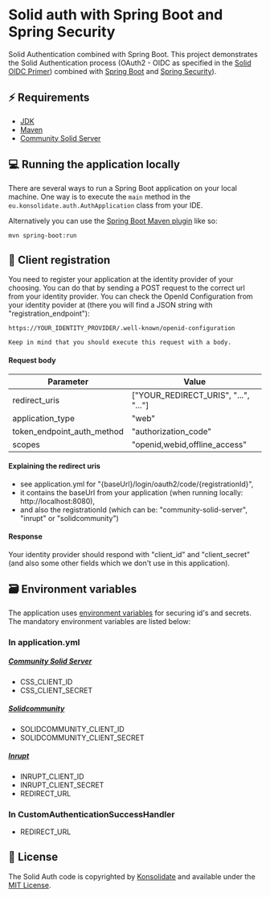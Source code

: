 # Solid auth with Spring Boot and Spring Security

Solid Authentication combined with Spring Boot.
This project demonstrates the Solid Authentication process (OAuth2 - OIDC as specified in the [Solid OIDC Primer](https://solid.github.io/solid-oidc/primer/)) combined with [Spring Boot](https://spring.io/projects/spring-boot) and [Spring Security](https://spring.io/projects/spring-security)).

## ⚡ Requirements
- [JDK](http://www.oracle.com/technetwork/java/javase/downloads/jdk8-downloads-2133151.html)
- [Maven](https://maven.apache.org/download.cgi)
- [Community Solid Server](https://github.com/solid/community-server)

## 💻 Running the application locally
There are several ways to run a Spring Boot application on your local machine. One way is to execute the `main` method in the `eu.konsolidate.auth.AuthApplication` class from your IDE.

Alternatively you can use the [Spring Boot Maven plugin](https://docs.spring.io/spring-boot/docs/current/reference/html/build-tool-plugins-maven-plugin.html) like so:
```shell
mvn spring-boot:run
```

## 📃 Client registration
You need to register your application at the identity provider of your choosing. You can do that by sending a POST request to the correct url from your identity provider. You can check the OpenId Configuration from your identity povider at (there you will find a JSON string with "registration_endpoint"):
```shell
https://YOUR_IDENTITY_PROVIDER/.well-known/openid-configuration
```
`Keep in mind that you should execute this request with a body.`

#### Request body
|Parameter|Value
|-|-
| redirect_uris | ["YOUR_REDIRECT_URIS", "...", "..."]
| application_type | "web"
| token_endpoint_auth_method | "authorization_code"
| scopes | "openid,webid,offline_access"

#### Explaining the redirect uris
- see application.yml for "{baseUrl}/login/oauth2/code/{registrationId}",
- it contains the baseUrl from your application (when running locally: http://localhost:8080),
- and also the registrationId (which can be: "community-solid-server", "inrupt" or "solidcommunity")

#### Response
Your identity provider should respond with "client_id" and "client_secret" (and also some other fields which we don't use in this application).

## 🗃 Environment variables
The application uses [environment variables](https://docs.spring.io/spring-boot/docs/1.5.6.RELEASE/reference/html/boot-features-external-config.html) for securing id's and secrets. The mandatory environment variables are listed below:
### In application.yml
##### [Community Solid Server](https://github.com/solid/community-server)
- CSS_CLIENT_ID
- CSS_CLIENT_SECRET
##### [Solidcommunity](https://solidcommunity.net/)
- SOLIDCOMMUNITY_CLIENT_ID
- SOLIDCOMMUNITY_CLIENT_SECRET
##### [Inrupt](https://inrupt.net/)
- INRUPT_CLIENT_ID
- INRUPT_CLIENT_SECRET
- REDIRECT_URL
### In CustomAuthenticationSuccessHandler
- REDIRECT_URL

## 📜 License
The Solid Auth code is copyrighted by [Konsolidate](https://www.konsolidate.eu/)
and available under the [MIT License](https://github.com/Konsolidate-eu/solid-auth/blob/main/LICENSE).
